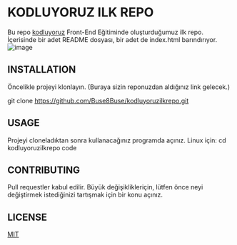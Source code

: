 # KODLUYORUZ ILK REPO
Bu repo [kodluyoruz](https://github.com/Buse8Buse/kodluyoruzilkrepo.git) Front-End Eğitiminde oluşturduğumuz ilk repo. İçerisinde bir adet README dosyası, bir adet de index.html barındırıyor.
![image](https://user-images.githubusercontent.com/81264301/152016016-ea32017f-1ce3-476a-9d22-459950ec396d.png)
## INSTALLATION
Öncelikle projeyi klonlayın. (Buraya sizin reponuzdan aldığınız link gelecek.)

git clone https://github.com/Buse8Buse/kodluyoruzilkrepo.git
## USAGE
Projeyi cloneladıktan sonra kullanacağınız programda açınız.
Linux için:
cd kodluyoruzilkrepo
code
## CONTRIBUTING
Pull requestler kabul edilir. Büyük değişiklikleriçin, lütfen önce neyi değiştirmek istediğinizi tartışmak için bir konu açınız.
## LICENSE
[MIT](https://choosealicense.com/licenses/mit/#suggest-this-license)

